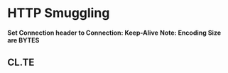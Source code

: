 # HTTP Smuggling
**Set Connection header to Connection: Keep-Alive**
**Note: Encoding Size are BYTES**
## CL.TE
